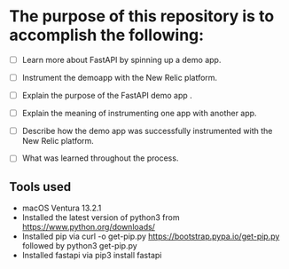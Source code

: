 # The purpose of this repository is to accomplish the following:

- [ ] Learn more about FastAPI by spinning up a demo app.
- [ ] Instrument the demoapp with the New Relic platform.
- [ ] Explain the purpose of the FastAPI demo app .
- [ ] Explain the meaning of instrumenting one app with another app.
- [ ] Describe how the demo app was successfully instrumented with the New Relic platform.
- [ ] What was learned throughout the process.



## Tools used
- macOS Ventura 13.2.1 
- Installed the latest version of python3 from https://www.python.org/downloads/ 
- Installed pip via
    curl -o get-pip.py https://bootstrap.pypa.io/get-pip.py
followed by 
    python3 get-pip.py
- Installed fastapi via 
    pip3 install fastapi

